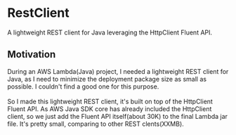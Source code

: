 # RestClient
A lightweight REST client for Java leveraging the HttpClient Fluent API.

## Motivation
During an AWS Lambda(Java) project, I needed a lightweight REST client for Java, as I need to minimize the deployment package size as small as possible. I couldn't find a good one for this purpose.<br/><br/>
So I made this lightweight REST client, it's built on top of the HttpClient Fluent API. As AWS Java SDK core has already included the HttpClient client, so we just add the Fluent API itself(about 30K) to the final Lambda jar file. It's pretty small, comparing to other REST clents(XXMB).
